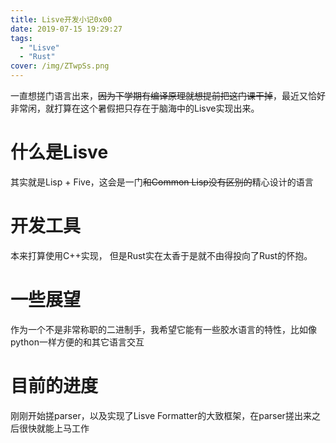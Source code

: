 ```yaml
---
title: Lisve开发小记0x00
date: 2019-07-15 19:29:27
tags: 
  - "Lisve"
  - "Rust"
cover: /img/ZTwpSs.png
---
```

一直想搓门语言出来，~~因为下学期有编译原理就想提前把这门课干掉~~，最近又恰好非常闲，就打算在这个暑假把只存在于脑海中的Lisve实现出来。  
# 什么是Lisve
其实就是Lisp + Five，这会是一门~~和Common Lisp没有区别的~~精心设计的语言
# 开发工具
本来打算使用C++实现， 但是Rust实在太香于是就不由得投向了Rust的怀抱。
# 一些展望 
作为一个不是非常称职的二进制手，我希望它能有一些胶水语言的特性，比如像python一样方便的和其它语言交互

# 目前的进度
刚刚开始搓parser，以及实现了Lisve Formatter的大致框架，在parser搓出来之后很快就能上马工作